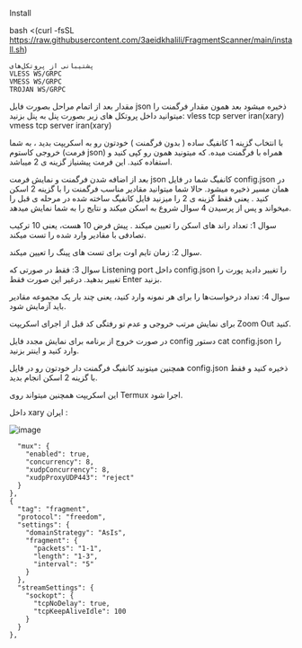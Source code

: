 Install

bash <(curl -fsSL https://raw.githubusercontent.com/3aeidkhalili/FragmentScanner/main/install.sh)



    پشتیبانی از پروتکل‌های
    VLESS WS/GRPC
    VMESS WS/GRPC
    TROJAN WS/GRPC
مقدار بعد از اتمام مراحل بصورت فایل json ذخیره میشود بعد همون مقدار فرگمنت را میتوانید داخل پروتکل های زیر بصورت پنل به پنل بزنید:
    vless tcp server iran(xary)
    vmess tcp server iran(xary)

با انتخاب گزینه 1 کانفیگ ساده ( بدون فرگمنت ) خودتون رو به اسکریپت بدید ، به شما خروجی کاستوم (فرمت json) همراه با فرگمنت میده. که میتونید همون رو کپی کنید و استفاده کنید. این فرمت پیشنیاز گزینه ی 2 میباشد.

بعد از اضافه شدن فرگمنت و نمایش فرمت json کانفیگ شما در فایل config.json در همان مسیر ذخیره میشود. حالا شما میتوانید مقادیر مناسب فرگمنت را با گزینه 2 اسکن کنید . یعنی فقط گزینه ی 2 را میزنید فایل کانفیگ ساخته شده در مرحله ی قبل را میخواند و پس از پرسیدن 4 سوال شروع به اسکن میکند و نتایج را به شما نمایش میدهد.

سوال 1: تعداد راند های اسکن را تعیین میکند . پیش فرض 10 هست، یعنی 10 ترکیب تصادفی با مقادیر وارد شده را تست میکند.

سوال 2: زمان تایم اوت برای تست های پینگ را تعیین میکند.

سوال 3: فقط در صورتی که Listening port داخل config.json را تغییر دادید پورت را تغییر بدهید. درغیر این صورت فقط Enter بزنید.

سوال 4: تعداد درخواست‌ها را برای هر نمونه وارد کنید، یعنی چند بار یک مجموعه مقادیر باید آزمایش شود.

برای نمایش مرتب خروجی و عدم تو رفتگی کد قبل از اجرای اسکریپت Zoom Out کنید.

در صورت خروج از برنامه برای نمایش مجدد فایل config دستور cat config.json را وارد کنید و اینتر بزنید.

همچنین میتونید کانفیگ فرگمنت دار خودتون رو در فایل config.json ذخیره کنید و فقط با گزینه 2 اسکن انجام بدید.

این اسکریپت همچنین میتواند روی Termux اجرا شود.



داخل xary ایران :


![image](https://github.com/user-attachments/assets/4ed97084-9ccd-4570-b297-c0f1364d325a)


      "mux": {
        "enabled": true,
        "concurrency": 8,
        "xudpConcurrency": 8,
        "xudpProxyUDP443": "reject"
      }
    },
    {
      "tag": "fragment",
      "protocol": "freedom",
      "settings": {
        "domainStrategy": "AsIs",
        "fragment": {
          "packets": "1-1",
          "length": "1-3",
          "interval": "5"
        }
      },
      "streamSettings": {
        "sockopt": {
          "tcpNoDelay": true,
          "tcpKeepAliveIdle": 100
        }
      }
    },
